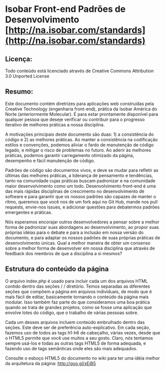 #  Isobar Front-end Padrões de Desenvolvimento [http://na.isobar.com/standards](http://na.isobar.com/standards)

## Licença:

Todo conteúdo está licenciado através de Creative Commons Attribution 3.0 Unported License

## Resumo:

Este documento contém diretrizes para aplicações web construídas pela Creative Technology (engenharia front-end), prática da Isobar América do Norte (anteriormente Molecular). É para estar prontamente disponível para qualquer pessoa que deseje verificar ou contribuir para o progresso iterativo de melhores práticas a nossa disciplina.

A motivações principais deste documento são duas: 1) a consistência do código e 2) as melhores práticas. Ao manter a consistência na codificação estilos e convenções, podemos aliviar o fardo de manutenção de código legado, e mitigar o risco de problemas no futuro. Ao aderir às melhores práticas, podemos garantir carregamento otimizado da página, desempenho e fácil manutenção de código.

Padrões de código são documentos vivos, e deve se mudar para refletir as últimas das melhores práticas, a liderança de pensamento e tendências, tanto na comunidade cujas práticas buscam padronizar e na comunidade maior desenvolvimento como um todo. Desenvolvimento front-end é uma das mais rápidas disciplinas de crescimento no desenvolvimento de software e para garantir que os nossos padrões são capazes de manter o ritmo, queremos que você nos de um fork aqui no Git Hub, mande nos pull requests, envie-nos issues, e adicionar questões para debatermos padrões emergentes e práticas.

Nós esperamos encorajar outros desenvolvedores a pensar sobre a melhor forma de padronizar suas abordagens ao desenvolvimento, ao propor suas próprias idéias para o debate e para a inclusão em nossa versão do documento, e para adaptar os nossos padrões de suas próprias práticas de desenvolvimento únicas. Qual a melhor maneira de obter um consenso sobre a melhor forma de desenvolver em nossa disciplina que através de feedback dos membros de que a disciplina a si mesmos?

## Estrutura do conteúdo da página

O arquivo index.php é usado para incluir cada um dos arquivos HTML contido dentro das seções / / diretório. Temos separadas as diferentes seções que compõem a página em arquivos individuais, de modo que é mais fácil de editar, basicamente tornando o conteúdo da página mais modular. Isso também faz parte do que consideramos uma boa prática quando se trata de grandes projetos, como se fosse uma aplicação que envolve lotes do código, que o trabalho de várias pessoas sobre.

Cada um desses arquivos incluem conteúdo embrulhado dentro das seções. Este deve ser de preferência auto-explicativo. Em cada seção, fazemos uso de todos as tags h1-h6 de cabeçalho, várias vezes, desde que o HTML5 permite que você use muitos a seu gosto. Claro, nós tentamos sempre usá-los e todas as outras tags HTML5 de forma adequada, e fazendo uso de tags semânticas onde eles são mais adequados.

Consulte o esboço HTML5 do documento no wiki para ter uma idéia melhor da arquitetura da página: http://goo.gl/xEjB5